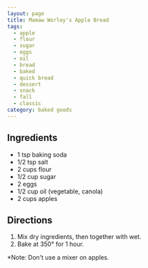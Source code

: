 ```yaml
---
layout: page
title: Mamaw Worley's Apple Bread
tags:
  - apple
  - flour
  - sugar
  - eggs
  - oil
  - bread
  - baked
  - quick bread
  - dessert
  - snack
  - fall
  - classic
category: baked goods
---
```


## Ingredients
* 1 tsp baking soda
* 1/2 tsp salt
* 2 cups flour
* 1/2 cup sugar
* 2 eggs
* 1/2 cup oil (vegetable, canola)
* 2 cups apples

## Directions
1. Mix dry ingredients, then together with wet.
2. Bake at 350° for 1 hour.

*Note: Don't use a mixer on apples.
